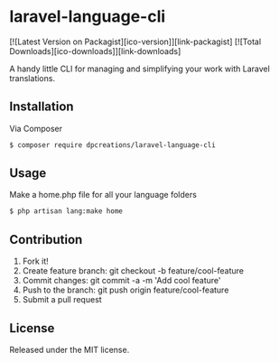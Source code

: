 # laravel-language-cli

[![Latest Version on Packagist][ico-version]][link-packagist]
[![Total Downloads][ico-downloads]][link-downloads]

A handy little CLI for managing and simplifying your work with Laravel translations.

## Installation

Via Composer

``` bash
$ composer require dpcreations/laravel-language-cli
```

## Usage

Make a home.php file for all your language folders

``` bash
$ php artisan lang:make home
```

## Contribution
1. Fork it!
2. Create feature branch: git checkout -b feature/cool-feature
3. Commit changes: git commit -a -m 'Add cool feature'
4. Push to the branch: git push origin feature/cool-feature
5. Submit a pull request

## License

Released under the MIT license.
